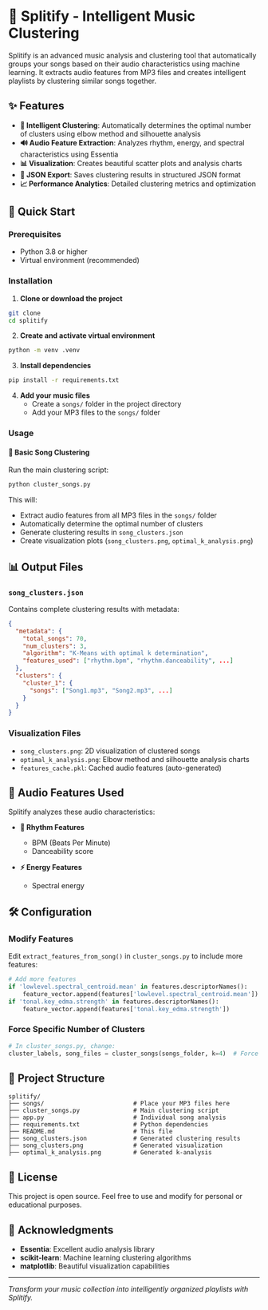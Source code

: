 # 🎵 Splitify - Intelligent Music Clustering

Splitify is an advanced music analysis and clustering tool that automatically groups your songs based on their audio characteristics using machine learning. It extracts audio features from MP3 files and creates intelligent playlists by clustering similar songs together.

## ✨ Features

- **🎯 Intelligent Clustering**: Automatically determines the optimal number of clusters using elbow method and silhouette analysis
- **🔊 Audio Feature Extraction**: Analyzes rhythm, energy, and spectral characteristics using Essentia
- **📊 Visualization**: Creates beautiful scatter plots and analysis charts
- **📄 JSON Export**: Saves clustering results in structured JSON format
- **📈 Performance Analytics**: Detailed clustering metrics and optimization

## 🚀 Quick Start

### Prerequisites

- Python 3.8 or higher
- Virtual environment (recommended)

### Installation

1. **Clone or download the project**
```bash
git clone
cd splitify
```

2. **Create and activate virtual environment**
```bash
python -m venv .venv
```

3. **Install dependencies**
```bash
pip install -r requirements.txt
```

4. **Add your music files**
   - Create a `songs/` folder in the project directory
   - Add your MP3 files to the `songs/` folder

### Usage

#### 🎵 Basic Song Clustering

Run the main clustering script:
```bash
python cluster_songs.py
```

This will:
- Extract audio features from all MP3 files in the `songs/` folder
- Automatically determine the optimal number of clusters
- Generate clustering results in `song_clusters.json`
- Create visualization plots (`song_clusters.png`, `optimal_k_analysis.png`)


## 📊 Output Files

### `song_clusters.json`
Contains complete clustering results with metadata:
```json
{
  "metadata": {
    "total_songs": 70,
    "num_clusters": 3,
    "algorithm": "K-Means with optimal k determination",
    "features_used": ["rhythm.bpm", "rhythm.danceability", ...]
  },
  "clusters": {
    "cluster_1": {
      "songs": ["Song1.mp3", "Song2.mp3", ...]
    }
  }
}
```

### Visualization Files
- `song_clusters.png`: 2D visualization of clustered songs
- `optimal_k_analysis.png`: Elbow method and silhouette analysis charts
- `features_cache.pkl`: Cached audio features (auto-generated)

## 🎼 Audio Features Used

Splitify analyzes these audio characteristics:

- **🥁 Rhythm Features**
  - BPM (Beats Per Minute)
  - Danceability score

- **⚡ Energy Features**
  - Spectral energy


## 🛠️ Configuration

### Modify Features
Edit `extract_features_from_song()` in `cluster_songs.py` to include more features:

```python
# Add more features
if 'lowlevel.spectral_centroid.mean' in features.descriptorNames():
    feature_vector.append(features['lowlevel.spectral_centroid.mean'])
if 'tonal.key_edma.strength' in features.descriptorNames():
    feature_vector.append(features['tonal.key_edma.strength'])
```

### Force Specific Number of Clusters
```python
# In cluster_songs.py, change:
cluster_labels, song_files = cluster_songs(songs_folder, k=4)  # Force 4 clusters
```

## 📁 Project Structure

```
splitify/
├── songs/                         # Place your MP3 files here
├── cluster_songs.py               # Main clustering script
├── app.py                         # Individual song analysis
├── requirements.txt               # Python dependencies
├── README.md                      # This file
├── song_clusters.json             # Generated clustering results
├── song_clusters.png              # Generated visualization
├── optimal_k_analysis.png         # Generated k-analysis
```

## 📄 License

This project is open source. Feel free to use and modify for personal or educational purposes.

## 🙏 Acknowledgments

- **Essentia**: Excellent audio analysis library
- **scikit-learn**: Machine learning clustering algorithms
- **matplotlib**: Beautiful visualization capabilities
---

*Transform your music collection into intelligently organized playlists with Splitify.*
